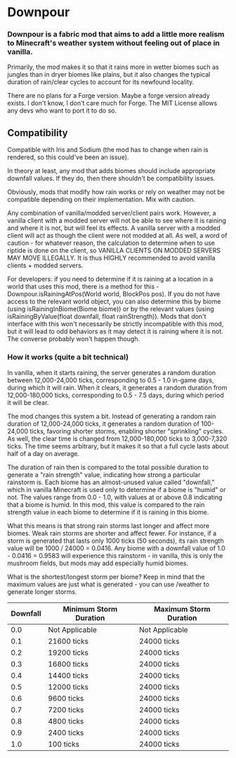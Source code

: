 # Downpour
### Downpour is a fabric mod that aims to add a little more realism to Minecraft's weather system without feeling out of place in vanilla.

Primarily, the mod makes it so that it rains more in wetter biomes such as jungles than in dryer biomes like plains, but it also changes the typical duration of rain/clear cycles to account for its newfound locality.

There are no plans for a Forge version. Maybe a forge version already exists. I don't know, I don't care much for Forge. The MIT License allows any devs who want to port it to do so.

## Compatibility
Compatible with Iris and Sodium (the mod has to change when rain is rendered, so this could've been an issue).

In theory at least, any mod that adds biomes should include appropriate downfall values. If they do, then there shouldn't be compatibility issues.

Obviously, mods that modify how rain works or rely on weather may not be compatible depending on their implementation. Mix with caution.

Any combination of vanilla/modded server/client pairs work. However, a vanilla client with a modded server will not be able to see where it is raining and where it is not, but will feel its effects. A vanilla server with a modded client will act as though the client were not modded at all. As well, a word of caution - for whatever reason, the calculation to determine when to use riptide is done on the client, so VANILLA CLIENTS ON MODDED SERVERS MAY MOVE ILLEGALLY. It is thus HIGHLY recommended to avoid vanilla clients + modded servers.

For developers: if you need to determine if it is raining at a location in a world that uses this mod, there is a method for this - Downpour.isRainingAtPos(World world, BlockPos pos). If you do not have access to the relevant world object, you can also determine this by biome (using isRainingInBiome(Biome biome)) or by the relevant values (using isRainingByValue(float downfall, float rainStrength)). 
Mods that don't interface with this won't necessarily be strictly incompatible with this mod, but it will lead to odd behaviors as it may detect it is raining where it is not. The converse probably won't happen though.

### How it works (quite a bit technical)
In vanilla, when it starts raining, the server generates a random duration between 12,000-24,000 ticks, corresponding to 0.5 - 1.0 in-game days, during which it will rain. When it clears, it generates a random duration from 12,000-180,000 ticks, corresponding to 0.5 - 7.5 days, during which period it will be clear.

The mod changes this system a bit. Instead of generating a random rain duration of 12,000-24,000 ticks, it generates a random duration of 100-24,000 ticks, favoring shorter storms, enabling shorter "sprinkling" cycles. As well, the clear time is changed from 12,000-180,000 ticks to 3,000-7,320 ticks. The time seems arbitrary, but it makes it so that a full cycle lasts about half of a day on average.

The duration of rain then is compared to the total possible duration to generate a "rain strength" value, indicating how strong a particular rainstorm is. Each biome has an almost-unused value called "downfall," which in vanilla Minecraft is used only to determine if a biome is "humid" or not. The values range from 0.0 - 1.0, with values at or above 0.8 indicating that a biome is humid. In this mod, this value is compared to the rain strength value in each biome to determine if it is raining in this biome.

What this means is that strong rain storms last longer and affect more biomes. Weak rain storms are shorter and affect fewer. For instance, if a storm is generated that lasts only 1000 ticks (50 seconds), its rain strength value will be 1000 / 24000 = 0.0416. Any biome with a downfall value of 1.0 - 0.0416 = 0.9583 will experience this rainstorm - in vanilla, this is only the mushroom fields, but mods may add especially humid biomes.

What is the shortest/longest storm per biome? Keep in mind that the maximum values are just what is generated - you can use /weather to generate longer storms.

| Downfall | Minimum Storm Duration | Maximum Storm Duration |
|----------|------------------------|------------------------|
|    0.0   |     Not Applicable     |     Not Applicable     |
|    0.1   |      21600 ticks       |       24000 ticks      |
|    0.2   |      19200 ticks       |       24000 ticks      |
|    0.3   |      16800 ticks       |       24000 ticks      |
|    0.4   |      14400 ticks       |       24000 ticks      |
|    0.5   |      12000 ticks       |       24000 ticks      |
|    0.6   |       9600 ticks       |       24000 ticks      |
|    0.7   |       7200 ticks       |       24000 ticks      |
|    0.8   |       4800 ticks       |       24000 ticks      |
|    0.9   |       2400 ticks       |       24000 ticks      |
|    1.0   |        100 ticks       |       24000 ticks      |

